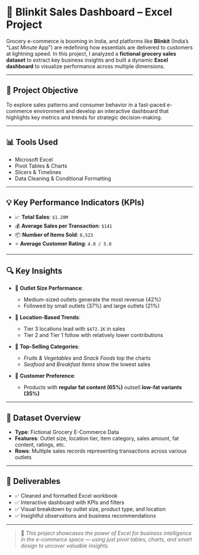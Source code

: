 # 🛒 Blinkit Sales Dashboard – Excel Project

Grocery e-commerce is booming in India, and platforms like **Blinkit** (India’s "Last Minute App") are redefining how essentials are delivered to customers at lightning speed. In this project, I analyzed a **fictional grocery sales dataset** to extract key business insights and built a dynamic **Excel dashboard** to visualize performance across multiple dimensions.

---

## 📌 Project Objective  
To explore sales patterns and consumer behavior in a fast-paced e-commerce environment and develop an interactive dashboard that highlights key metrics and trends for strategic decision-making.

---

## 📊 Tools Used  
- Microsoft Excel  
- Pivot Tables & Charts  
- Slicers & Timelines  
- Data Cleaning & Conditional Formatting

---

## 💡 Key Performance Indicators (KPIs)
- 📈 **Total Sales**: `$1.20M`  
- 💰 **Average Sales per Transaction**: `$141`  
- 📦 **Number of Items Sold**: `8,523`  
- ⭐ **Average Customer Rating**: `4.0 / 5.0`

---

## 🔍 Key Insights
- 🏬 **Outlet Size Performance**:  
  - Medium-sized outlets generate the most revenue (42%)  
  - Followed by small outlets (37%) and large outlets (21%)

- 📍 **Location-Based Trends**:  
  - Tier 3 locations lead with `$472.1K` in sales  
  - Tier 2 and Tier 1 follow with relatively lower contributions

- 🍎 **Top-Selling Categories**:  
  - *Fruits & Vegetables* and *Snack Foods* top the charts  
  - *Seafood* and *Breakfast Items* show the lowest sales

- 🧈 **Customer Preference**:  
  - Products with **regular fat content (65%)** outsell **low-fat variants (35%)**

---

## 📁 Dataset Overview  
- **Type**: Fictional Grocery E-Commerce Data  
- **Features**: Outlet size, location tier, item category, sales amount, fat content, ratings, etc.  
- **Rows**: Multiple sales records representing transactions across various outlets

---

## 📎 Deliverables  
- ✅ Cleaned and formatted Excel workbook  
- ✅ Interactive dashboard with KPIs and filters  
- ✅ Visual breakdown by outlet size, product type, and location  
- ✅ Insightful observations and business recommendations

---

> 📌 *This project showcases the power of Excel for business intelligence in the e-commerce space — using just pivot tables, charts, and smart design to uncover valuable insights.*

